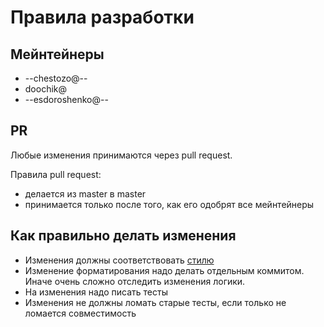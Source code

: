 # Правила разработки

## Мейнтейнеры

 * --chestozo@--
 * doochik@
 * --esdoroshenko@--

## PR

Любые изменения принимаются через pull request.

Правила pull request:
 * делается из master в master
 * принимается только после того, как его одобрят все мейнтейнеры
 
## Как правильно делать изменения

 * Изменения должны соответствовать [стилю](./codestyle.md)
 * Изменение форматирования надо делать отдельным коммитом. Иначе очень сложно отследить изменения логики.
 * На изменения надо писать тесты
 * Изменения не должны ломать старые тесты, если только не ломается совместимость 
